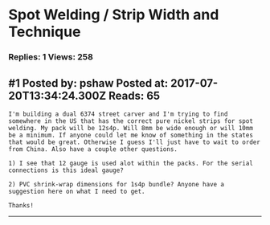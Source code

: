 # Spot Welding / Strip Width and Technique

### Replies: 1 Views: 258

## \#1 Posted by: pshaw Posted at: 2017-07-20T13:34:24.300Z Reads: 65

```
I'm building a dual 6374 street carver and I'm trying to find somewhere in the US that has the correct pure nickel strips for spot welding. My pack will be 12s4p. Will 8mm be wide enough or will 10mm be a minimum. If anyone could let me know of something in the states that would be great. Otherwise I guess I'll just have to wait to order from China. Also have a couple other questions. 

1) I see that 12 gauge is used alot within the packs. For the serial connections is this ideal gauge?

2) PVC shrink-wrap dimensions for 1s4p bundle? Anyone have a suggestion here on what I need to get. 

Thanks!
```

---
